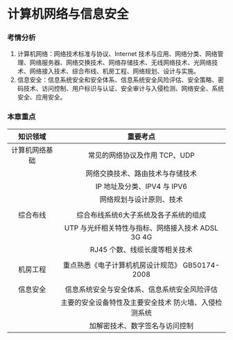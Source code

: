 # 计算机网络与信息安全

### 考情分析

1. 计算机网络：网络技术标准与协议、Internet 技术与应用、网络分类、网络管理、网络服务器、网络交换技术、网络存储技术、无线网络技术、光网络技术、网络接入技术、综合布线、机房工程、网络规划、设计与实施。
2. 信息安全：信息系统安全和安全体系、信息系统安全风险评估、安全策略、密码技术、访问控制、用户标识与认证、安全审计与入侵检测、网络安全、系统安全、应用安全。

### 本章重点

| **知识领域** | **重要考点** |
| :---: | :---: |
| 计算机网络基础 | 常见的网络协议及作用 TCP、UDP |
|  | 网络交换技术、路由技术与存储技术 |
|  | IP 地址及分类、IPV4 与 IPV6 |
|  | 网络规划与设计原则、技术 |
|  |  |
| 综合布线 | 综合布线系统6大子系统及各子系统的组成 |
|  | UTP 与光纤相关特性与指标、网络接入技术 ADSL 3G 4G |
|  | RJ45 个数、线缆长度等相关技术 |
|  |  |
| 机房工程 | 重点熟悉《电子计算机机房设计规范》 GB50174-2008 |
|  |  |
| 信息安全 | 信息系统安全与安全体系、信息系统安全风险评估 |
|  | 主要的安全设备特性及主要安全技术 防火墙、入侵检测系统 |
|  | 加解密技术、数字签名与访问控制 |



